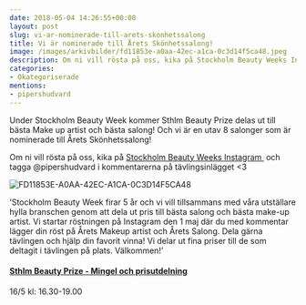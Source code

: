 ```yaml
---
date: 2018-05-04 14:26:55+00:00
layout: post
slug: vi-ar-nominerade-till-arets-skonhetssalong
title: Vi är nominerade till Årets Skönhetssalong!
image: /images/arkivbilder/fd11853e-a0aa-42ec-a1ca-0c3d14f5ca48.jpeg
description: Om ni vill rösta på oss, kika på Stockholm Beauty Weeks Instagram och tagga @pipershudvard i kommentarerna på tävlingsinlägget 💘️
categories:
- Okategoriserade
mentions:
- pipershudvard
---
```


Under Stockholm Beauty Week kommer Sthlm Beauty Prize delas ut till bästa Make up artist och bästa salong! Och vi är en utav 8 salonger som är nominerade till Årets Skönhetssalong!

Om ni vill rösta på oss, kika på [Stockholm Beauty Weeks Instagram ](https://instagram.com/p/BiVETEyH1KZ/) och tagga @pipershudvard i kommentarerna på tävlingsinlägget <3

![FD11853E-A0AA-42EC-A1CA-0C3D14F5CA48](https://pipershudvard.files.wordpress.com/2018/04/fd11853e-a0aa-42ec-a1ca-0c3d14f5ca48.jpeg?w=368)

’Stockholm Beauty Week firar 5 år och vi vill tillsammans med våra utställare hylla branschen genom att dela ut pris till bästa salong och bästa make-up artist. Vi startar röstningen på Instagram den 1 maj där du med kommentar lägger din röst på Årets Makeup artist och Årets Salong. Dela gärna tävlingen och hjälp din favorit vinna! Vi delar ut fina priser till de som deltagit i tävlingen på plats. Välkommen!’


#### [Sthlm Beauty Prize - Mingel och prisutdelning](http://stockholmbeautyweek.se/program/)


16/5 kl: 16.30-19.00

